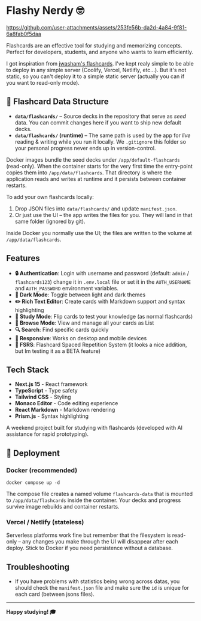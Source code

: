 # Flashy Nerdy 🤓


https://github.com/user-attachments/assets/253fe56b-da2d-4a84-9f81-6a8fab0f5daa


Flashcards are an effective tool for studying and memorizing concepts. Perfect for developers, students, and anyone who wants to learn efficiently.

I got inspiration from [jwasham's flashcards](https://github.com/jwasham/computer-science-flash-cards).
I've kept realy simple to be able to deploy in any simple server (Coolify, Vercel, Netlifly, etc...). But it's not static, so you can't deploy it to a simple static server (actually you can if you want to read-only mode).

## 📁 Flashcard Data Structure

- **`data/flashcards/`** – Source decks in the repository that serve as _seed_ data. You can commit changes here if you want to ship new default decks.
- **`data/flashcards/` (runtime)** – The same path is used by the app for _live_ reading & writing while you run it locally. We `.gitignore` this folder so your personal progress never ends up in version-control.

Docker images bundle the seed decks under `/app/default-flashcards` (read-only).  When the container starts for the very first time the entry-point copies them into `/app/data/flashcards`.  That directory is where the application reads and writes at runtime and it persists between container restarts.

To add your own flashcards locally:
1. Drop JSON files into `data/flashcards/` and update `manifest.json`.
2. Or just use the UI – the app writes the files for you.  They will land in that same folder (ignored by git).

Inside Docker you normally use the UI; the files are written to the volume at `/app/data/flashcards`.

## Features

- **🔒 Authentication**: Login with username and password (default: `admin` / `flashcards123`) change it in `.env.local` file or set it in the `AUTH_USERNAME` and `AUTH_PASSWORD` environment variables.
- **🌙 Dark Mode**: Toggle between light and dark themes
- **✏️ Rich Text Editor**: Create cards with Markdown support and syntax highlighting
- **🔄 Study Mode**: Flip cards to test your knowledge (as normal flashcards)
- **📖 Browse Mode**: View and manage all your cards as List
- **🔍 Search**: Find specific cards quickly
- **📱 Responsive**: Works on desktop and mobile devices
- **🔄 FSRS**: Flashcard Spaced Repetition System (it looks a nice addition, but Im testing it as a BETA feature)

## Tech Stack

- **Next.js 15** - React framework
- **TypeScript** - Type safety
- **Tailwind CSS** - Styling
- **Monaco Editor** - Code editing experience
- **React Markdown** - Markdown rendering
- **Prism.js** - Syntax highlighting

A weekend project built for studying with flashcards (developed with AI assistance for rapid prototyping).

## 🚀 Deployment

### Docker (recommended)

```
docker compose up -d
```

The compose file creates a named volume `flashcards-data` that is mounted to `/app/data/flashcards` inside the container. Your decks and progress survive image rebuilds and container restarts.

### Vercel / Netlify (stateless)

Serverless platforms work fine but remember that the filesystem is read-only – any changes you make through the UI will disappear after each deploy.  Stick to Docker if you need persistence without a database.

## Troubleshooting

- If you have problems with statistics being wrong across datas, you should check the `manifest.json` file and make sure the `id` is unique for each card (between jsons files).

---

**Happy studying! 🎓**
